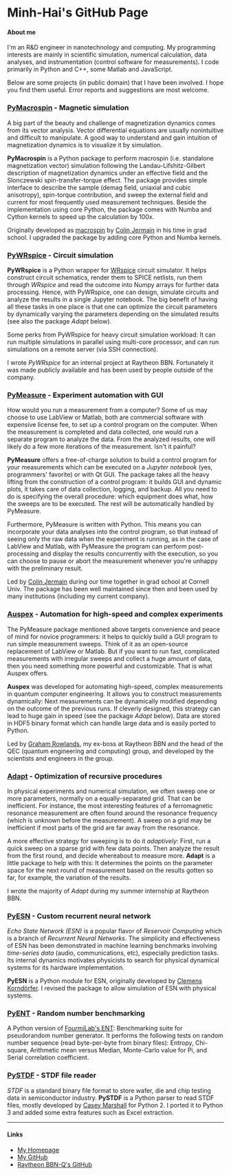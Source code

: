 # Minh-Hai's GitHub Page

#### About me

I'm an R&D engineer in nanotechnology and computing. My programming interests are mainly in scientific simulation, numerical calculation, data analyses, and instrumentation (control software for measurements). I code primarily in Python and C++, some Matlab and JavaScript.

Below are some projects (in public domain) that I have been involved. I hope you find them useful. Error reports and suggestions are most welcome.


### [PyMacrospin](https://github.com/minhhaiphys/pymacrospin) - Magnetic simulation

A big part of the beauty and challenge of magnetization dynamics comes from its vector analysis. Vector differential equations are usually nonintuitive and difficult to manipulate. A good way to understand and gain intuition of magnetization dynamics is to visualize it by simulation.

**PyMacrospin** is a Python package to perform macrospin (i.e. standalone magnetization vector) simulation following the Landau-Lifshitz-Gilbert description of magnetization dynamics under an effective field and the Slonczewski spin-transfer-torque effect. The package provides simple interface to describe the sample (demag field, uniaxial and cubic anisotropy), spin-torque contribution, and sweep the external field and current for most frequently used measurement techniques. Beside the implementation using core Python, the package comes with Numba and Cython kernels to speed up the calculation by 100x.

Originally developed as [macrospin](https://github.com/ralph-group/macrospin) by [Colin Jermain](https://github.com/cjermain) in his time in grad school. I upgraded the package by adding core Python and Numba kernels.


### [PyWRspice](https://github.com/BBN-Q/pyWRspice) - Circuit simulation

**PyWRspice** is a Python wrapper for [WRspice](http://www.wrcad.com/) circuit simulator. It helps construct circuit schematics, render them to SPICE netlists, run them through _WRspice_ and read the outcome into Numpy arrays for further data processing. Hence, with PyWRspice, one can design, simulate circuits and analyze the results in a single Jupyter notebook. The big benefit of having all these tasks in one place is that one can optimize the circuit parameters by dynamically varying the parameters depending on the simulated results (see also the package _Adapt_ below).

Some perks from PyWRspice for heavy circuit simulation workload: It can run multiple simulations in parallel using multi-core processor, and can run simulations on a remote server (via SSH connection).

I wrote _PyWRspice_ for an internal project at Raytheon BBN. Fortunately it was made publicly available and has been used by people outside of the company.


### [PyMeasure](https://github.com/ralph-group/pymeasure) - Experiment automation with GUI

How would you run a measurement from a computer? Some of us may choose to use LabView or Matlab, both are commercial software with expensive license fee, to set up a control program on the computer. When the measurement is completed and data collected, one would run a separate program to analyze the data. From the analyzed results, one will likely do a few more iterations of the measurement. Isn't it painful?

**PyMeasure** offers a free-of-charge solution to build a control program for your measurements which can be executed on a _Jupyter notebook_ (yes, programmers' favorite) or with Qt GUI. The package takes all the heavy lifting from the construction of a control program: it builds GUI and dynamic plots, it takes care of data collection, logging, and backup. All you need to do is specifying the overall procedure: which equipment does what, how the sweeps are to be executed. The rest will be automatically handled by PyMeasure.

Furthermore, PyMeasure is written with Python. This means you can incorporate your data analyses into the control program, so that instead of seeing only the raw data when the experiment is running, as in the case of LabView and Matlab, with PyMeasure the program can perform post-processing and display the results concurrently with the execution, so you can choose to pause or abort the measurement whenever you're unhappy with the preliminary result.

Led by [Colin Jermain](https://github.com/cjermain) during our time together in grad school at Cornell Univ. The package has been well maintained since then and been used by many institutions (including my current company).


### [Auspex](https://github.com/BBN-Q/Auspex) - Automation for high-speed and complex experiments

The PyMeasure package mentioned above targets convenience and peace of mind for novice programmers: it helps to quickly build a GUI program to run simple measurement sweeps. Think of it as an open-source replacement of LabView or Matlab. But if you want to run fast, complicated measurements with irregular sweeps and collect a huge amount of data, then you need something more powerful and customizable. That is what Auspex offers.

**Auspex** was developed for automating high-speed, complex measurements in quantum computer engineering. It allows you to construct measurements dynamically: Next measurements can be dynamically modified depending on the outcome of the previous runs. If cleverly designed, this strategy can lead to huge gain in speed (see the package _Adapt_ below). Data are stored in HDF5 binary format which can handle large data and is easily ported to Python.

Led by [Graham Rowlands](https://github.com/grahamrow), my ex-boss at Raytheon BBN and the head of the QEC (quantum engineering and computing) group, and developed by the scientists and engineers in the group.


### [Adapt](https://github.com/BBN-Q/Adapt) - Optimization of recursive procedures

In physical experiments and numerical simulation, we often sweep one or more parameters, normally on a equally-separated grid. That can be inefficient. For instance, the most interesting features of a ferromagnetic resonance measurement are often found around the resonance frequency (which is unknown before the measurement). A sweep on a grid may be inefficient if most parts of the grid are far away from the resonance.

A more effective strategy for sweeping is to do it _adaptively_: First, run a quick sweep on a sparse grid with few data points. Then analyze the result from the first round, and decide whereabout to measure more. **Adapt** is a little package to help with this: It determines the points on the parameter space for the next round of measurement based on the results gotten so far, for example, the variation of the results.

I wrote the majority of _Adapt_ during my summer internship at Raytheon BBN.


### [PyESN](https://github.com/minhhaiphys/pyESN) - Custom recurrent neural network

_Echo State Network (ESN)_ is a popular flavor of _Reservoir Computing_ which is a branch of _Recurrent Neural Networks_. The simplicity and effectiveness of ESN has been demonstrated in machine learning benchmarks involving _time-series data_ (audio, communications, etc), especially prediction tasks. Its internal dynamics motivates physicists to search for physical dynamical systems for its hardware implementation.

**PyESN** is a Python module for ESN, originally developed by [Clemens Korndörfer](https://github.com/cknd/pyESN). I revised the package to allow simulation of ESN with physical systems.

### [PyENT](https://github.com/minhhaiphys/PyENT) - Random number benchmarking

A Python version of [FourmiLab's ENT](http://www.fourmilab.ch/random/): Benchmarking suite for pseudorandom number generator. It performs the following tests on random number sequence (read byte-per-byte from binary files): Entropy, Chi-square, Arithmetic mean versus Median, Monte-Carlo value for Pi, and Serial correlation coefficient.

### [PySTDF](https://github.com/minhhaiphys/pystdf) - STDF file reader

_STDF_ is a standard binary file format to store wafer, die and chip testing data in semiconductor industry. **PySTDF** is a Python parser to read STDF files, mostly developed by [Casey Marshall](https://github.com/cmars/pystdf) for Python 2. I ported it to Python 3 and added some extra features such as Excel extraction.

---

#### Links
* [My Homepage](https://www.minhhai.me)
* [My GitHub](https://github.com/minhhaiphys)
* [Raytheon BBN-Q's GitHub](https://github.com/BBN-Q)

